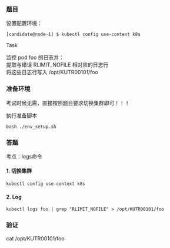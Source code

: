 ### 题目

设置配置环境：

    [candidate@node-1] $ kubectl config use-context k8s

Task

监控 pod foo 的日志并：        
提取与错误 RLIMIT_NOFILE 相对应的日志行     
将这些日志行写入 /opt/KUTR00101/foo

### 准备环境

考试时候无需，直接按照题目要求切换集群即可！！！

执行准备脚本

    bash ./env_setup.sh

### 答题

考点：logs命令

#### 1. 切换集群

    kubectl config use-context k8s

#### 2. Log

    kubectl logs foo | grep "RLIMIT_NOFILE" > /opt/KUTR00101/foo

### 验证

cat /opt/KUTR00101/foo